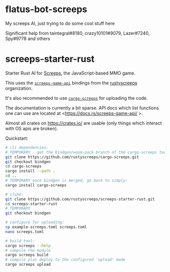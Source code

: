 # flatus-bot-screeps

My screeps AI, just trying to do some cool stuff here

Significant help from taintegral#8180, crazy10101#9079, Lazer#7240, Spy#9778 and others

# screeps-starter-rust

Starter Rust AI for [Screeps][screeps], the JavaScript-based MMO game.

This uses the [`screeps-game-api`] bindings from the [rustyscreeps] organization.

It's also recommended to use [`cargo-screeps`] for uploading the code.

The documentation is currently a bit sparse. API docs which list functions one
can use are located at <https://docs.rs/screeps-game-api/ >.

Almost all crates on <https://crates.io/> are usable (only things which interact with OS
apis are broken).

Quickstart:

```sh
# cli dependencies:
# TEMPORARY - get the bindgen/wasm-pack branch of the cargo-screeps tool, which is not compatible with stdweb
git clone https://github.com/rustyscreeps/cargo-screeps.git
git checkout bindgen
cd cargo-screeps
cargo install --path .
cd ..
# TEMPORARY once bindgen is merged, go back to simply:
cargo install cargo-screeps

# clone:
git clone https://github.com/rustyscreeps/screeps-starter-rust.git
cd screeps-starter-rust
# TEMPORARY
git checkout bindgen

# configure for uploading:
cp example-screeps.toml screeps.toml
nano screeps.toml

# build tool:
cargo screeps --help
# compile the module
cargo screeps build
# compile plus deploy to the configured 'upload' mode
cargo screeps upload
```

[screeps]: https://screeps.com/
[`cargo-screeps`]: https://github.com/rustyscreeps/cargo-screeps/
[`screeps-game-api`]: https://github.com/rustyscreeps/screeps-game-api/
[rustyscreeps]: https://github.com/rustyscreeps/
